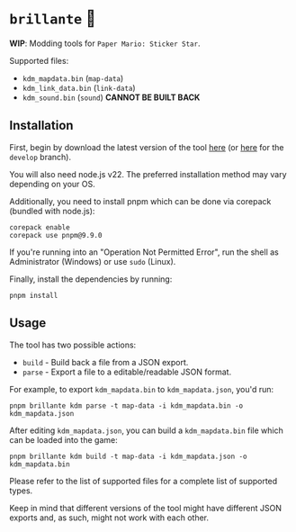 # `brillante` 🌟
**WIP**: Modding tools for `Paper Mario: Sticker Star`.

Supported files:
* `kdm_mapdata.bin` (`map-data`)
* `kdm_link_data.bin` (`link-data`)
* `kdm_sound.bin` (`sound`) **CANNOT BE BUILT BACK**

## Installation
First, begin by download the latest version of the tool [here](https://github.com/shiguww/brillante/releases) (or [here](https://github.com/shiguww/brillante/archive/refs/heads/develop.zip) for the `develop` branch).

You will also need node.js v22. The preferred installation method may vary depending on your OS.

Additionally, you need to install pnpm which can be done via corepack (bundled with node.js):
```shell
corepack enable
corepack use pnpm@9.9.0
```

If you're running into an "Operation Not Permitted Error", run the shell as Administrator (Windows) or use `sudo` (Linux).

Finally, install the dependencies by running:
```shell
pnpm install
```

## Usage
The tool has two possible actions:
* `build` - Build back a file from a JSON export.
* `parse` - Export a file to a editable/readable JSON format.
  
For example, to export `kdm_mapdata.bin` to `kdm_mapdata.json`, you'd run:
```shell
pnpm brillante kdm parse -t map-data -i kdm_mapdata.bin -o kdm_mapdata.json
```

After editing `kdm_mapdata.json`, you can build a `kdm_mapdata.bin` file which can be loaded into the game:
```shell
pnpm brillante kdm build -t map-data -i kdm_mapdata.json -o kdm_mapdata.bin
```

Please refer to the list of supported files for a complete list of supported types.

Keep in mind that different versions of the tool might have different JSON exports and, as such, might not work with each other.
